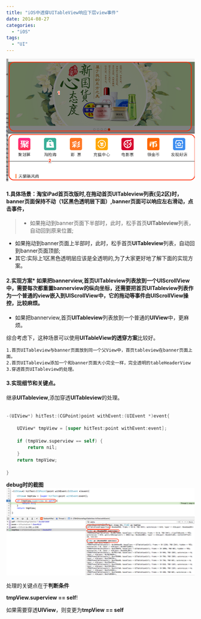 ```yaml
---
title: "iOS中透穿UITableView响应下层view事件"
date: 2014-08-27
categories:
  - "iOS"
tags:
  - "UI"
---
```

<!--more-->

![image](/images/post/2014-08-27-ios-zhong-tou-chuan-uitableview-xiang-ying-xia-ceng-view-shi-jian/homepage_1.png)

<!--more-->

<!--**图2**

![image](/images/post/2014-08-27-ios-zhong-tou-chuan-uitableview-xiang-ying-xia-ceng-view-shi-jian/homepage_2.png)
-->
#### 1.具体场景：淘宝iPad首页改版时,在拖动首页**UITableview**列表(见2区)时，banner页面保持不动（1区黑色透明层下面）,banner页面可以响应左右滑动，点击事件，
>* 如果拖动到banner页面下半部时，此时，松手首页**UITableview**列表，自动回到原来位置;
 * 如果拖动到banner页面上半部时，此时，松手首页**UITableview**列表，自动回到banner页面顶部;
 * 其它:实际上1区黑色透明层应该是全透明的,为了大家更好地了解下面的实现方案。

#### 2.实现方案* 如果把bannerview,首页**UITableview**列表放到一个**UIScrollView**中，需要每次都重置bannerview的纵向坐标，还需要把首页**UITableview**列表作为一个普通的view嵌入到**UIScrollView**中，它的拖动等事件由**UIScrollView**操控，比较麻烦。
* 如果把bannerview,首页**UITableview**列表放到一个普通的**UIView**中，更麻烦。
 
 综合考虑下，这种场景可以使用**UITableView的透穿方案**比较好。
   
    1.首页UITableview与banner页面放到同一个父View中，首页tableview在banner页面上面。
    2.首页UITableview添加一个和banner页面大小完全一样，完全透明的tableHeaderView
    3.穿透首页UITableview的处理。

#### 3.实现细节和关键点。
继承**UITableview**,添加穿透**UITableview**的处理。

``` objective-c

-(UIView*) hitTest:(CGPoint)point withEvent:(UIEvent *)event{
    
    UIView* tmpView = [super hitTest:point withEvent:event];
    
    if (tmpView.superview == self) {
        return nil;
    }
    return tmpView;
    
}

```

**debug时的截图**
![image](/images/post/2014-08-27-ios-zhong-tou-chuan-uitableview-xiang-ying-xia-ceng-view-shi-jian/tableview_debug.png)

处理的关键点在于**判断条件**

**tmpView.superview == self**!

如果需要穿透**UIView**，则变更为**tmpView == self**

